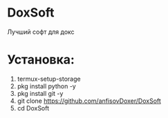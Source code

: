 # DoxSoft
Лучший софт для докс

# Установка:
1. termux-setup-storage
2. pkg install python -y
3. pkg install git -y
4. git clone https://github.com/anfisovDoxer/DoxSoft
5. cd DoxSoft
